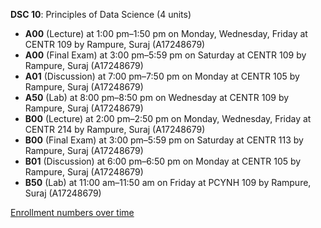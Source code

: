 **DSC 10**: Principles of Data Science (4 units)

- **A00** (Lecture) at 1:00 pm–1:50 pm on Monday, Wednesday, Friday at CENTR 109 by Rampure, Suraj (A17248679)
- **A00** (Final Exam) at 3:00 pm–5:59 pm on Saturday at CENTR 109 by Rampure, Suraj (A17248679)
- **A01** (Discussion) at 7:00 pm–7:50 pm on Monday at CENTR 105 by Rampure, Suraj (A17248679)
- **A50** (Lab) at 8:00 pm–8:50 pm on Wednesday at CENTR 109 by Rampure, Suraj (A17248679)
- **B00** (Lecture) at 2:00 pm–2:50 pm on Monday, Wednesday, Friday at CENTR 214 by Rampure, Suraj (A17248679)
- **B00** (Final Exam) at 3:00 pm–5:59 pm on Saturday at CENTR 113 by Rampure, Suraj (A17248679)
- **B01** (Discussion) at 6:00 pm–6:50 pm on Monday at CENTR 105 by Rampure, Suraj (A17248679)
- **B50** (Lab) at 11:00 am–11:50 am on Friday at PCYNH 109 by Rampure, Suraj (A17248679)

[Enrollment numbers over time](./DSC10.tsv)

